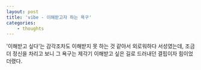 ```yaml
---
layout: post 
title: 'vibe - 이해받고자 하는 욕구' 
categories:
    - thoughts
---
```


'이해받고 싶다'는 감각조차도 이해받지 못 하는 것 같아서 외로워하다 서성였는데, 조금 더 정신을 차리고 보니 그 욕구는 제각기 이해받고 싶은 길로 드러내던 결핍이자 힘이었더랬다.

